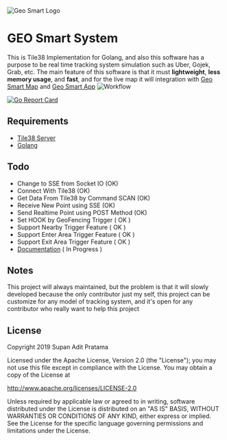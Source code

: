 ![Geo Smart Logo](http://supanadit.com/wp-content/uploads/2019/11/Geo-Smart-Logo.png)

# GEO Smart System
This is Tile38 Implementation for Golang, and also this software has a purpose to be real time tracking system 
simulation such as Uber, Gojek, Grab, etc. The main feature of this software is that it must **lightweight**, 
**less memory usage**, and **fast**, and for the live map it will integration with [Geo Smart Map](https://github.com/supanadit/geosmartmap) and [Geo Smart App](https://github.com/supanadit/geosmartapp)
![Workflow](http://supanadit.com/wp-content/uploads/2019/11/geosmart-work.png)

[![Go Report Card](https://goreportcard.com/badge/github.com/supanadit/geo-smart-system)](https://goreportcard.com/report/github.com/supanadit/geo-smart-system)

## Requirements
- [Tile38 Server](https://tile38.com/)
- [Golang](https://golang.org/)

## Todo
- Change to SSE from Socket IO (OK)
- Connect With Tile38 (OK)
- Get Data From Tile38 by Command SCAN (OK)
- Receive New Point using SSE (OK)
- Send Realtime Point using POST Method (OK)
- Set HOOK by GeoFencing Trigger ( OK )
- Support Nearby Trigger Feature ( OK )
- Support Enter Area Trigger Feature ( OK )
- Support Exit Area Trigger Feature ( OK )
- [Documentation](https://github.com/supanadit/geosmartdocumentation) ( In Progress )

## Notes

This project will always maintained, but the problem is that it will slowly developed because the only contributor just my self, this project can be customize for any model of tracking system, and it's open for any contributor who really want to help this project

## License
Copyright 2019 Supan Adit Pratama

Licensed under the Apache License, Version 2.0 (the "License");
you may not use this file except in compliance with the License.
You may obtain a copy of the License at

 http://www.apache.org/licenses/LICENSE-2.0

Unless required by applicable law or agreed to in writing, software
distributed under the License is distributed on an "AS IS" BASIS,
WITHOUT WARRANTIES OR CONDITIONS OF ANY KIND, either express or implied.
See the License for the specific language governing permissions and
limitations under the License.
